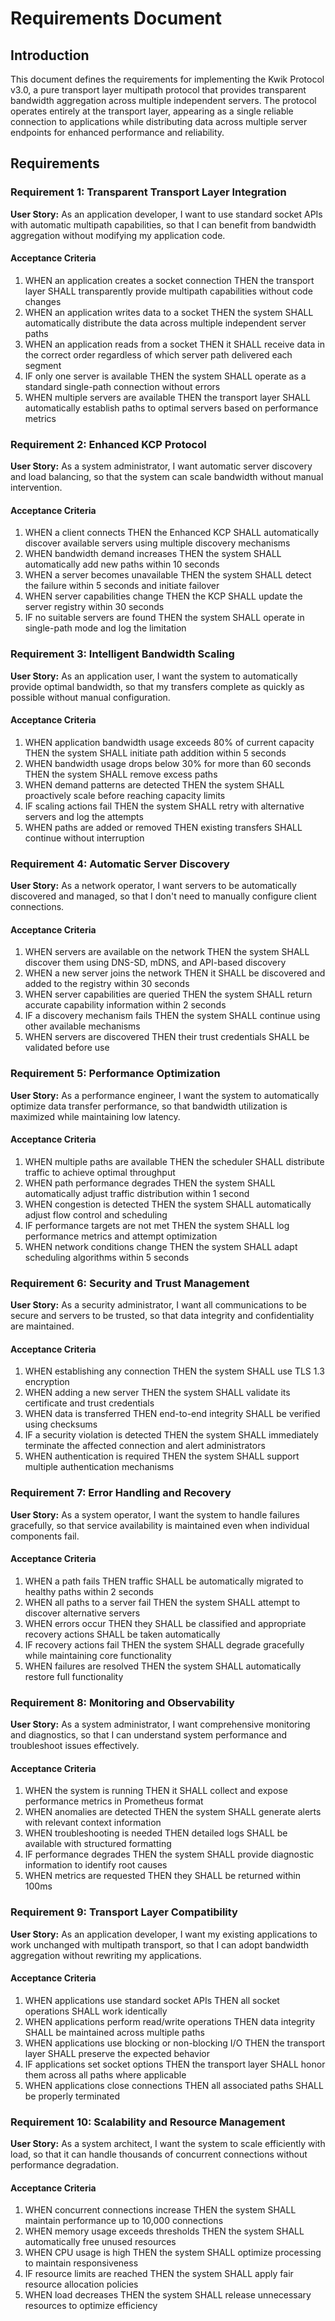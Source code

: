 # Requirements Document

## Introduction

This document defines the requirements for implementing the Kwik Protocol v3.0, a pure transport layer multipath protocol that provides transparent bandwidth aggregation across multiple independent servers. The protocol operates entirely at the transport layer, appearing as a single reliable connection to applications while distributing data across multiple server endpoints for enhanced performance and reliability.

## Requirements

### Requirement 1: Transparent Transport Layer Integration

**User Story:** As an application developer, I want to use standard socket APIs with automatic multipath capabilities, so that I can benefit from bandwidth aggregation without modifying my application code.

#### Acceptance Criteria

1. WHEN an application creates a socket connection THEN the transport layer SHALL transparently provide multipath capabilities without code changes
2. WHEN an application writes data to a socket THEN the system SHALL automatically distribute the data across multiple independent server paths
3. WHEN an application reads from a socket THEN it SHALL receive data in the correct order regardless of which server path delivered each segment
4. IF only one server is available THEN the system SHALL operate as a standard single-path connection without errors
5. WHEN multiple servers are available THEN the transport layer SHALL automatically establish paths to optimal servers based on performance metrics

### Requirement 2: Enhanced KCP Protocol

**User Story:** As a system administrator, I want automatic server discovery and load balancing, so that the system can scale bandwidth without manual intervention.

#### Acceptance Criteria

1. WHEN a client connects THEN the Enhanced KCP SHALL automatically discover available servers using multiple discovery mechanisms
2. WHEN bandwidth demand increases THEN the system SHALL automatically add new paths within 10 seconds
3. WHEN a server becomes unavailable THEN the system SHALL detect the failure within 5 seconds and initiate failover
4. WHEN server capabilities change THEN the KCP SHALL update the server registry within 30 seconds
5. IF no suitable servers are found THEN the system SHALL operate in single-path mode and log the limitation

### Requirement 3: Intelligent Bandwidth Scaling

**User Story:** As an application user, I want the system to automatically provide optimal bandwidth, so that my transfers complete as quickly as possible without manual configuration.

#### Acceptance Criteria

1. WHEN application bandwidth usage exceeds 80% of current capacity THEN the system SHALL initiate path addition within 5 seconds
2. WHEN bandwidth usage drops below 30% for more than 60 seconds THEN the system SHALL remove excess paths
3. WHEN demand patterns are detected THEN the system SHALL proactively scale before reaching capacity limits
4. IF scaling actions fail THEN the system SHALL retry with alternative servers and log the attempts
5. WHEN paths are added or removed THEN existing transfers SHALL continue without interruption

### Requirement 4: Automatic Server Discovery

**User Story:** As a network operator, I want servers to be automatically discovered and managed, so that I don't need to manually configure client connections.

#### Acceptance Criteria

1. WHEN servers are available on the network THEN the system SHALL discover them using DNS-SD, mDNS, and API-based discovery
2. WHEN a new server joins the network THEN it SHALL be discovered and added to the registry within 30 seconds
3. WHEN server capabilities are queried THEN the system SHALL return accurate capability information within 2 seconds
4. IF a discovery mechanism fails THEN the system SHALL continue using other available mechanisms
5. WHEN servers are discovered THEN their trust credentials SHALL be validated before use

### Requirement 5: Performance Optimization

**User Story:** As a performance engineer, I want the system to automatically optimize data transfer performance, so that bandwidth utilization is maximized while maintaining low latency.

#### Acceptance Criteria

1. WHEN multiple paths are available THEN the scheduler SHALL distribute traffic to achieve optimal throughput
2. WHEN path performance degrades THEN the system SHALL automatically adjust traffic distribution within 1 second
3. WHEN congestion is detected THEN the system SHALL automatically adjust flow control and scheduling
4. IF performance targets are not met THEN the system SHALL log performance metrics and attempt optimization
5. WHEN network conditions change THEN the system SHALL adapt scheduling algorithms within 5 seconds

### Requirement 6: Security and Trust Management

**User Story:** As a security administrator, I want all communications to be secure and servers to be trusted, so that data integrity and confidentiality are maintained.

#### Acceptance Criteria

1. WHEN establishing any connection THEN the system SHALL use TLS 1.3 encryption
2. WHEN adding a new server THEN the system SHALL validate its certificate and trust credentials
3. WHEN data is transferred THEN end-to-end integrity SHALL be verified using checksums
4. IF a security violation is detected THEN the system SHALL immediately terminate the affected connection and alert administrators
5. WHEN authentication is required THEN the system SHALL support multiple authentication mechanisms

### Requirement 7: Error Handling and Recovery

**User Story:** As a system operator, I want the system to handle failures gracefully, so that service availability is maintained even when individual components fail.

#### Acceptance Criteria

1. WHEN a path fails THEN traffic SHALL be automatically migrated to healthy paths within 2 seconds
2. WHEN all paths to a server fail THEN the system SHALL attempt to discover alternative servers
3. WHEN errors occur THEN they SHALL be classified and appropriate recovery actions SHALL be taken automatically
4. IF recovery actions fail THEN the system SHALL degrade gracefully while maintaining core functionality
5. WHEN failures are resolved THEN the system SHALL automatically restore full functionality

### Requirement 8: Monitoring and Observability

**User Story:** As a system administrator, I want comprehensive monitoring and diagnostics, so that I can understand system performance and troubleshoot issues effectively.

#### Acceptance Criteria

1. WHEN the system is running THEN it SHALL collect and expose performance metrics in Prometheus format
2. WHEN anomalies are detected THEN the system SHALL generate alerts with relevant context information
3. WHEN troubleshooting is needed THEN detailed logs SHALL be available with structured formatting
4. IF performance degrades THEN the system SHALL provide diagnostic information to identify root causes
5. WHEN metrics are requested THEN they SHALL be returned within 100ms

### Requirement 9: Transport Layer Compatibility

**User Story:** As an application developer, I want my existing applications to work unchanged with multipath transport, so that I can adopt bandwidth aggregation without rewriting my applications.

#### Acceptance Criteria

1. WHEN applications use standard socket APIs THEN all socket operations SHALL work identically
2. WHEN applications perform read/write operations THEN data integrity SHALL be maintained across multiple paths
3. WHEN applications use blocking or non-blocking I/O THEN the transport layer SHALL preserve the expected behavior
4. IF applications set socket options THEN the transport layer SHALL honor them across all paths where applicable
5. WHEN applications close connections THEN all associated paths SHALL be properly terminated

### Requirement 10: Scalability and Resource Management

**User Story:** As a system architect, I want the system to scale efficiently with load, so that it can handle thousands of concurrent connections without performance degradation.

#### Acceptance Criteria

1. WHEN concurrent connections increase THEN the system SHALL maintain performance up to 10,000 connections
2. WHEN memory usage exceeds thresholds THEN the system SHALL automatically free unused resources
3. WHEN CPU usage is high THEN the system SHALL optimize processing to maintain responsiveness
4. IF resource limits are reached THEN the system SHALL apply fair resource allocation policies
5. WHEN load decreases THEN the system SHALL release unnecessary resources to optimize efficiency